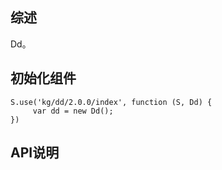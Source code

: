 ## 综述

Dd。

## 初始化组件
		
    S.use('kg/dd/2.0.0/index', function (S, Dd) {
         var dd = new Dd();
    })

## API说明
